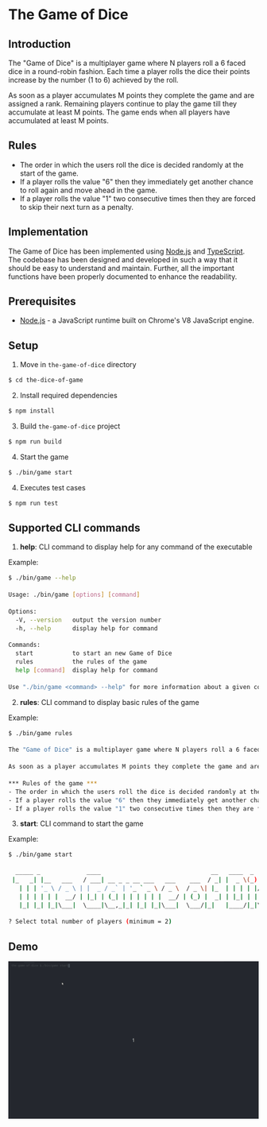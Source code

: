 # The Game of Dice

## Introduction

The "Game of Dice" is a multiplayer game where N players roll a 6 faced dice in a round-robin fashion. 
Each time a player rolls the dice their points increase by the number (1 to 6) achieved by the roll.

As soon as a player accumulates M points they complete the game and are assigned a rank.
Remaining players continue to play the game till they accumulate at least M points. 
The game ends when all players have accumulated at least M points.

## Rules

- The order in which the users roll the dice is decided randomly at the start of the game.
- If a player rolls the value "6" then they immediately get another chance to roll again and move ahead in the game.
- If a player rolls the value "1" two consecutive times then they are forced to skip their next turn as a penalty.

## Implementation

The Game of Dice has been implemented using [Node.js](https://nodejs.org) and [TypeScript](https://www.typescriptlang.org/). The codebase has been designed and developed in such a way that it should be easy to understand and maintain. 
Further, all the important functions have been properly documented to enhance the readability.


## Prerequisites

- [Node.js](https://nodejs.org/en/) - a JavaScript runtime built on Chrome's V8 JavaScript engine.


## Setup

1. Move in `the-game-of-dice` directory

```bash
$ cd the-dice-of-game
```

2. Install required dependencies

```bash
$ npm install
```

3. Build `the-game-of-dice` project

```bash
$ npm run build
```

4. Start the game

```bash
$ ./bin/game start
```

4. Executes test cases

```bash
$ npm run test
```

## Supported CLI commands

1. **help**: CLI command to display help for any command of the executable

Example:
```bash
$ ./bin/game --help

Usage: ./bin/game [options] [command]

Options:
  -V, --version   output the version number
  -h, --help      display help for command

Commands:
  start           to start an new Game of Dice
  rules           the rules of the game
  help [command]  display help for command

Use "./bin/game <command> --help" for more information about a given command.
```

2. **rules**: CLI command to display basic rules of the game

Example:
```bash
$ ./bin/game rules

The "Game of Dice" is a multiplayer game where N players roll a 6 faced dice in a round-robin fashion. Each time a player rolls the dice their points increase by the number (1 to 6) achieved by the roll.

As soon as a player accumulates M points they complete the game and are assigned a rank. Remaining players continue to play the game till they accumulate at least M points. The game ends when all players have accumulated at least M points.

*** Rules of the game ***
- The order in which the users roll the dice is decided randomly at the start of the game.
- If a player rolls the value "6" then they immediately get another chance to roll again and move ahead in the game.
- If a player rolls the value "1" two consecutive times then they are forced to skip their next turn as a penalty.
```

3. **start**: CLI command to start the game

Example:
```bash
$ ./bin/game start

  _____ _             ____                               __   ____  _          
 |_   _| |__   ___   / ___| __ _ _ __ ___   ___    ___  / _| |  _ \(_) ___ ___ 
   | | | '_ \ / _ \ | |  _ / _` | '_ ` _ \ / _ \  / _ \| |_  | | | | |/ __/ _ \
   | | | | | |  __/ | |_| | (_| | | | | | |  __/ | (_) |  _| | |_| | | (_|  __/
   |_| |_| |_|\___|  \____|\__,_|_| |_| |_|\___|  \___/|_|   |____/|_|\___\___|
                                                                               
? Select total number of players (minimum = 2) 
```

## Demo
![The Game of Dice Demo](./assets/dice-game-demo.gif)
